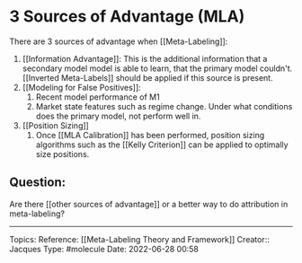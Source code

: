 # 3 Sources of Advantage (MLA)

There are 3 sources of advantage when [[Meta-Labeling]]: 
1. [[Information Advantage]]: This is the additional information that a secondary model model is able to learn, that the primary model couldn't. [[Inverted Meta-Labels]] should be applied if this source is present.
2. [[Modeling for False Positives]]:
	1. Recent model performance of M1
	2. Market state features such as regime change. Under what conditions does the primary model, not perform well in.
3. [[Position Sizing]]
	1. Once [[MLA Calibration]] has been performed, position sizing algorithms such as the [[Kelly Criterion]] can be applied to optimally size positions.


## Question:
Are there [[other sources of advantage]] or a better way to do attribution in meta-labeling?

---
Topics:
Reference: [[Meta-Labeling Theory and Framework]]
Creator:: Jacques
Type: #molecule 
Date: 2022-06-28 00:58


